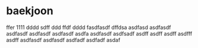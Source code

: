# baekjoon
ffer
1111
dddd
sdff
ddd
ffdf
dddd
fasdfasdf
dffdsa
asdfasd
asdfasdf
asdfasdf
asdfasdf
asdfasdf
asdfa
asdfasdf
asdfsadf
asdff
asdff
asdff
asdfff
asdff
asdfasdf
asdfasdf
asdfadf
asdfadf
asdaf
